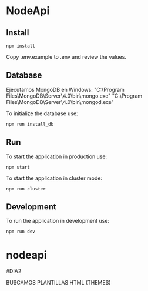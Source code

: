 # NodeApi

## Install

```shell
npm install
```

Copy .env.example to .env and review the values.

## Database

Ejecutamos MongoDB en Windows:
"C:\Program Files\MongoDB\Server\4.0\bin\mongo.exe"
"C:\Program Files\MongoDB\Server\4.0\bin\mongod.exe"


To initialize the database use:

```shell
npm run install_db
```

## Run

To start the application in production use:

```shell
npm start
```

To start the application in cluster mode:

```shell
npm run cluster
```


## Development

To run the application in development use:

```shell
npm run dev
```
# nodeapi

#DIA2

BUSCAMOS PLANTILLAS HTML (THEMES)